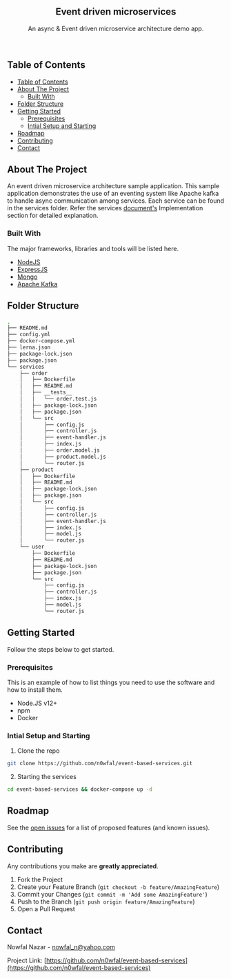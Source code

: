 <!-- PROJECT LOGO -->
<br />
<p align="center">
  <h2 align="center">Event driven microservices</h2>

  <p align="center">
    An async & Event driven microservice architecture demo app.
    <br />
    <br />
    <br />
</p>


<!-- TABLE OF CONTENTS -->
## Table of Contents
- [Table of Contents](#table-of-contents)
- [About The Project](#about-the-project)
  - [Built With](#built-with)
- [Folder Structure](#folder-structure)
- [Getting Started](#getting-started)
  - [Prerequisites](#prerequisites)
  - [Intial Setup and Starting](#intial-setup-and-starting)
- [Roadmap](#roadmap)
- [Contributing](#contributing)
- [Contact](#contact)



<!-- ABOUT THE PROJECT -->
## About The Project

An event driven microservice architecture sample application. This sample application demonstrates the use of an eventing system like Apache kafka to handle async communication among services. Each service can be found in the services folder. Refer the services [document's](https://docs.google.com/document/d/1l3FYuQa9Mc5SieATx1ru9KJmljXns-yjJZXf9OGKYFo/edit?usp=sharing) Implementation section for detailed explanation.


<!-- BUILT WITH -->
### Built With
The major frameworks, libraries and tools will be listed here.
* [NodeJS](https://nodejs.org/en/)
* [ExpressJS](https://expressjs.com/)
* [Mongo](https://mongodb.com/)
* [Apache Kafka](https://kafka.apache.org/)

<!-- FOLDER STRUCTURE -->
## Folder Structure
```bash
.
├── README.md
├── config.yml
├── docker-compose.yml
├── lerna.json
├── package-lock.json
├── package.json
└── services
    ├── order
    │   ├── Dockerfile
    │   ├── README.md
    │   ├── __tests__
    │   │   └── order.test.js
    │   ├── package-lock.json
    │   ├── package.json
    │   └── src
    │       ├── config.js
    │       ├── controller.js
    │       ├── event-handler.js
    │       ├── index.js
    │       ├── order.model.js
    │       ├── product.model.js
    │       └── router.js
    ├── product
    │   ├── Dockerfile
    │   ├── README.md
    │   ├── package-lock.json
    │   ├── package.json
    │   └── src
    │       ├── config.js
    │       ├── controller.js
    │       ├── event-handler.js
    │       ├── index.js
    │       ├── model.js
    │       └── router.js
    └── user
        ├── Dockerfile
        ├── README.md
        ├── package-lock.json
        ├── package.json
        └── src
            ├── config.js
            ├── controller.js
            ├── index.js
            ├── model.js
            └── router.js
```

<!-- GETTING STARTED -->
## Getting Started

Follow the steps below to get started.


<!-- PREREQUISITES -->
### Prerequisites

This is an example of how to list things you need to use the software and how to install them.
* Node.JS v12+
* npm
* Docker

<!-- INITIAL SETUP -->
### Intial Setup and Starting

1. Clone the repo
```sh
git clone https://github.com/n0wfal/event-based-services.git
```
2. Starting the services
```sh
cd event-based-services && docker-compose up -d
```

<!-- ROADMAP -->
## Roadmap

See the [open issues](https://github.com/n0wfal/event-based-services/issues) for a list of proposed features (and known issues).

<!-- CONTRIBUTING -->
## Contributing
Any contributions you make are **greatly appreciated**.

1. Fork the Project
2. Create your Feature Branch (`git checkout -b feature/AmazingFeature`)
3. Commit your Changes (`git commit -m 'Add some AmazingFeature'`)
4. Push to the Branch (`git push origin feature/AmazingFeature`)
5. Open a Pull Request

<!-- CONTACT -->
## Contact

Nowfal Nazar - nowfal_n@yahoo.com

Project Link: [https://github.com/n0wfal/event-based-services](https://github.com/n0wfal/event-based-services)